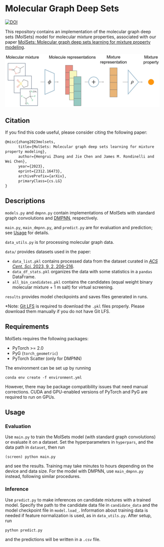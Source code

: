# Molecular Graph Deep Sets

[![DOI](https://zenodo.org/badge/724243554.svg)](https://zenodo.org/doi/10.5281/zenodo.11068425)

This repository contains an implementation of the molecular graph deep sets (MolSets) model for molecular mixture properties, associated with our paper [MolSets: Molecular graph deep sets learning for mixture property modeling](https://arxiv.org/abs/2312.16473).

![Model architecture](MolSets_architecture.webp)

## Citation
If you find this code useful, please consider citing the following paper:
```
@misc{zhang2023molsets,
      title={MolSets: Molecular graph deep sets learning for mixture property modeling}, 
      author={Hengrui Zhang and Jie Chen and James M. Rondinelli and Wei Chen},
      year={2023},
      eprint={2312.16473},
      archivePrefix={arXiv},
      primaryClass={cs.LG}
}
```

## Descriptions
`models.py` and `dmpnn.py` contain implementations of MolSets with standard graph convolutions and [DMPNN](https://github.com/itakigawa/pyg_chemprop), respectively.

`main.py`, `main_dmpnn.py`, and `predict.py` are for evaluation and prediction; see [Usage](#Usage) for details.

`data_utils.py` is for processing molecular graph data.

`data/` provides datasets used in the paper:
- `data_list.pkl` contains processed data from the dataset curated in [*ACS Cent. Sci.* 2023, 9, 2, 206–216](https://doi.org/10.1021/acscentsci.2c01123).
- `data_df_stats.pkl` organizes the data with some statistics in a `pandas` DataFrame.
- `all_bin_candidates.pkl` contains the candidates (equal weight binary molecular mixture + 1 m salt) for virtual screening.

`results` provides model checkpoints and saves files generated in runs.

*Note: [Git LFS](https://git-lfs.com/) is required to download the `.pkl` files properly. Please download them manually if you do not have Git LFS.

## Requirements
MolSets requires the following packages:
- PyTorch >= 2.0
- PyG (`torch_geometric`)
- PyTorch Scatter (only for DMPNN)

The environment can be set up by running
```
conda env create -f environment.yml
```
However, there may be package compatibility issues that need manual corrections. CUDA and GPU-enabled versions of PyTorch and PyG are required to run on GPUs.

## Usage
### Evaluation
Use `main.py` to train the MolSets model (with standard graph convolutions) or evaluate it on a dataset. Set the hyperparameters in `hyperpars`, and the data path in `dataset`, then run
```
(screen) python main.py
```
and see the results. Training may take minutes to hours depending on the device and data size. For the model with DMPNN, use `main_dmpnn.py` instead, following similar procedures.

### Inference
Use `predict.py` to make inferences on candidate mixtures with a trained model. Specify the path to the candidate data file in `candidate_data` and the model checkpoint file in `model.load_`. Information about training data is needed if feature normalization is used, as in `data_utils.py`.
After setup, run
```
python predict.py
```
and the predictions will be written in a `.csv` file.
